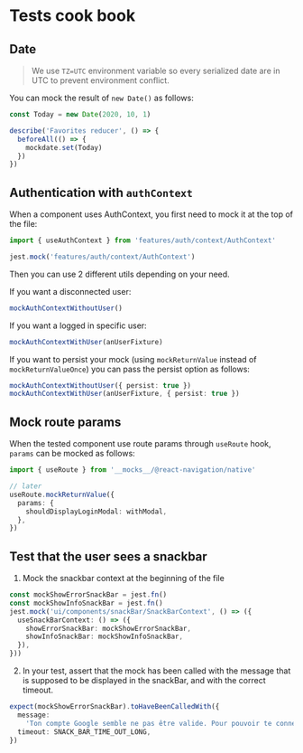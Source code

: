# Tests cook book

## Date

> We use `TZ=UTC` environment variable so every serialized date are in UTC to prevent environment conflict.

You can mock the result of `new Date()` as follows:

```ts
const Today = new Date(2020, 10, 1)

describe('Favorites reducer', () => {
  beforeAll(() => {
    mockdate.set(Today)
  })
})
```

## Authentication with `authContext`

When a component uses AuthContext, you first need to mock it at the top of the file:

```ts
import { useAuthContext } from 'features/auth/context/AuthContext'

jest.mock('features/auth/context/AuthContext')
```

Then you can use 2 different utils depending on your need.

If you want a disconnected user:

```ts
mockAuthContextWithoutUser()
```

If you want a logged in specific user:

```ts
mockAuthContextWithUser(anUserFixture)
```

If you want to persist your mock (using `mockReturnValue` instead of `mockReturnValueOnce`) you can pass the persist option as follows:

```ts
mockAuthContextWithoutUser({ persist: true })
mockAuthContextWithUser(anUserFixture, { persist: true })
```

## Mock route params

When the tested component use route params through `useRoute` hook, `params` can be mocked as follows:

```ts
import { useRoute } from '__mocks__/@react-navigation/native'

// later
useRoute.mockReturnValue({
  params: {
    shouldDisplayLoginModal: withModal,
  },
})
```

## Test that the user sees a snackbar

1. Mock the snackbar context at the beginning of the file

```ts
const mockShowErrorSnackBar = jest.fn()
const mockShowInfoSnackBar = jest.fn()
jest.mock('ui/components/snackBar/SnackBarContext', () => ({
  useSnackBarContext: () => ({
    showErrorSnackBar: mockShowErrorSnackBar,
    showInfoSnackBar: mockShowInfoSnackBar,
  }),
}))
```

2. In your test, assert that the mock has been called with the message that is supposed to be displayed in the snackBar, and with the correct timeout.

```ts
expect(mockShowErrorSnackBar).toHaveBeenCalledWith({
  message:
    'Ton compte Google semble ne pas être valide. Pour pouvoir te connecter, confirme d’abord ton adresse e-mail Google.',
  timeout: SNACK_BAR_TIME_OUT_LONG,
})
```
